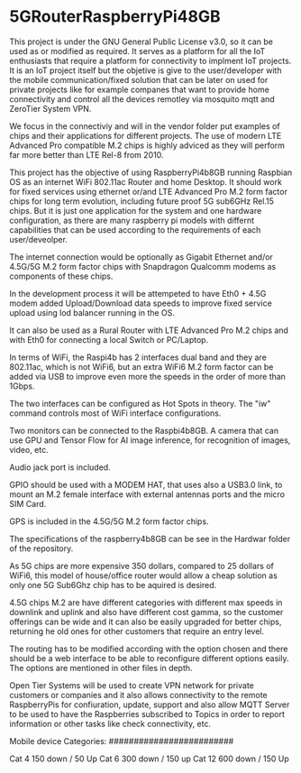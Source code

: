 # 5GRouterRaspberryPi48GB

This project is under the GNU General Public License v3.0, so it can be used as or modified as required. It serves as a platform for all the IoT enthusiasts that require a platform for connectivity to implment IoT projects. It is an IoT project itself but the objetive is give to the user/developer with the mobile 
communication/fixed solution that can be later on used for private projects like for example companes that want to provide home connectivity and control all 
the devices remotley via mosquito mqtt and ZeroTier System VPN. 

We focus in the connectiviy and will in the vendor folder put examples of chips and their applications for different projects. The use of modern 
LTE Advanced Pro compatible M.2 chips is highly adviced as they will perform far more better than LTE Rel-8 from 2010. 


This project has the objective of using RaspberryPi4b8GB running Raspbian OS as an internet WiFi 802.11ac Router and home Desktop. It should
work for fixed services using ethernet or/and LTE Advanced Pro M.2 form factor chips for long term evolution, including future proof 5G sub6GHz Rel.15 chips. But it is just one application for the system and one hardware configuration, as there are many raspberry pi models with differnt capabilities
that can be used according to the requirements of each user/deveolper.

The internet connection would be optionally as Gigabit Ethernet and/or 4.5G/5G M.2 form factor chips with Snapdragon Qualcomm modems as components of these chips.

In the development process it will be attempeted to have Eth0 + 4.5G modem added Upload/Download data speeds to improve fixed service upload using  lod balancer running in the OS.

It can also be used as a Rural Router with LTE Advanced Pro M.2 chips and with Eth0 for connecting a local Switch or PC/Laptop.

In terms of WiFi, the Raspi4b has 2 interfaces dual band and they are 802.11ac, which is not WiFi6, but an extra WiFi6 M.2 form factor can be added via USB to improve even more the speeds in the order of more than 1Gbps.

The two interfaces can be configured as Hot Spots in theory. The "iw" command controls most of WiFi interface configurations.

Two monitors can be connected to the Raspbi4b8GB. A camera that can use GPU and Tensor Flow for AI image inference, for recognition of images, video, etc.

Audio jack port is included.

GPIO should be used with a MODEM HAT, that uses also a USB3.0 link, to mount an M.2 female interface with external antennas ports and the micro SIM Card.

GPS is included in the 4.5G/5G M.2 form factor chips.

The specifications of the raspberry4b8GB can be see in the Hardwar folder of the repository.

As 5G chips are more expensive 350 dollars, compared to 25 dollars of WiFi6, this model of house/office router would allow a cheap solution as only one 5G Sub6Ghz chip has to be aquired is desired.

4.5G chips M.2 are have different categories with different max speeds in downlink and uplink and also have different cost gamma, so the customer offerings can be wide and it can also be easily upgraded for better chips, returning he old ones for other customers that require an entry level.

The routing has to be modified according with the option chosen and there should be a web interface to be able to reconfigure different options easily.
The options are mentioned in other files in depth. 

Open Tier Systems will be used to create VPN network for private customers or companies and it also allows connectivity to the remote RaspberryPis for confiuration, update, support and also allow MQTT Server to be used to have the Raspberries subscribed to Topics in order to report information or other tasks like check connectivity, etc.


Mobile device Categories:
#########################

Cat 4 150 down / 50 Up
Cat 6 300 down / 150 up
Cat 12 600 down / 150 Up


